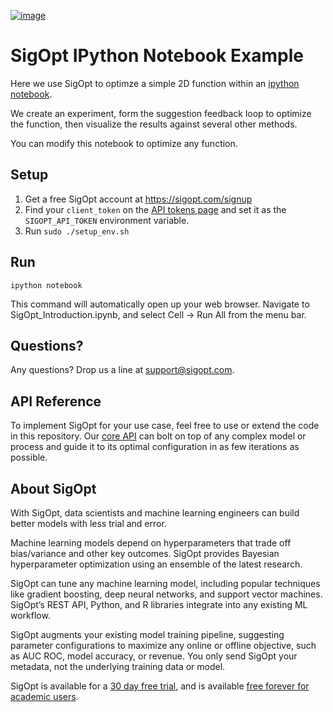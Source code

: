[![image](https://sigopt.com/static/img/SigOpt_logo_horiz.png?raw=true)](https://sigopt.com)

# SigOpt IPython Notebook Example

Here we use SigOpt to optimze a simple 2D function within an [ipython notebook](http://ipython.org/notebook.html).

We create an experiment, form the suggestion feedback loop to optimize the function, then visualize the results against several other methods.

You can modify this notebook to optimize any function.

## Setup
1. Get a free SigOpt account at https://sigopt.com/signup
2. Find your `client_token` on the [API tokens page](https://sigopt.com/tokens/info) and set it
  as the `SIGOPT_API_TOKEN` environment variable.
4. Run `sudo ./setup_env.sh`

## Run
```
ipython notebook
```
This command will automatically open up your web browser. Navigate to SigOpt_Introduction.ipynb, and select Cell -> Run All from the menu bar.

## Questions?
Any questions? Drop us a line at [support@sigopt.com](mailto:support@sigopt.com).

## API Reference
To implement SigOpt for your use case, feel free to use or extend the code in this repository. Our [core API](https://sigopt.com/docs) can bolt on top of any complex model or process and guide it to its optimal configuration in as few iterations as possible. 

## About SigOpt

With SigOpt, data scientists and machine learning engineers can build better models with less trial and error.

Machine learning models depend on hyperparameters that trade off bias/variance and other key outcomes. SigOpt provides Bayesian hyperparameter optimization using an ensemble of the latest research.

SigOpt can tune any machine learning model, including popular techniques like gradient boosting, deep neural networks, and support vector machines. SigOpt’s REST API, Python, and R libraries integrate into any existing ML workflow.

SigOpt augments your existing model training pipeline, suggesting parameter configurations to maximize any online or offline objective, such as AUC ROC, model accuracy, or revenue. You only send SigOpt your metadata, not the underlying training data or model.

SigOpt is available for a [30 day free trial](https://sigopt.com/signup), and is available [free forever for academic users](https://sigopt.com/edu).
